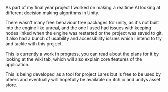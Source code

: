 As part of my final year project I worked on making a realtime AI looking at different decision making algorithms in Unity.

There wasn't many free behaviour tree packages for unity, as it's not built into the engine like unreal, and the one I used had issues with keeping nodes linked when the engine was restarted or the project was saved to git. It also had a bunch of usability and accessibility issues which I intend to try and tackle with this project.

This is currently a work in progress, you can read about the plans for it by looking at the wiki tab, which will also explain core features of the application.

This is being developed as a tool for project Lares but is free to be used by others and eventually will hopefully be available on itch.io and unitys asset store.
